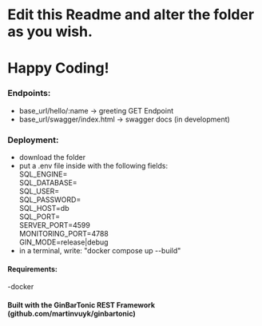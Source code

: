# Edit this Readme and alter the folder as you wish.

# Happy Coding!

### Endpoints:

- base_url/hello/:name -> greeting GET Endpoint
- base_url/swagger/index.html -> swagger docs (in development)

### Deployment:

- download the folder
- put a .env file inside with the following fields:<br />
  SQL_ENGINE=<br />
  SQL_DATABASE=<br />
  SQL_USER=<br />
  SQL_PASSWORD=<br />
  SQL_HOST=db<br />
  SQL_PORT=<br />
  SERVER_PORT=4599<br />
  MONITORING_PORT=4788<br />
  GIN_MODE=release|debug<br />
- in a terminal, write: "docker compose up --build"

#### Requirements:

-docker

#### Built with the GinBarTonic REST Framework (github.com/martinvuyk/ginbartonic)
